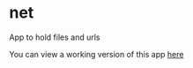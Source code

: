# net

App to hold files and urls

You can view a working version of this app
[here](https://shielded-everglades-51249.herokuapp.com/admin/)
